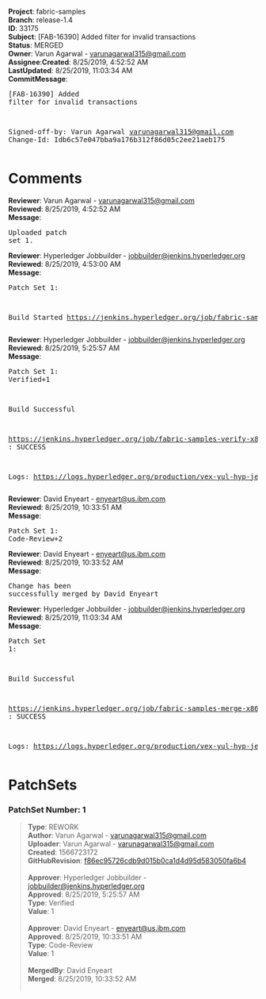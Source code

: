 <strong>Project</strong>: fabric-samples</br><strong>Branch</strong>: release-1.4<br><strong>ID</strong>: 33175<br><strong>Subject</strong>: [FAB-16390] Added filter for invalid transactions<br><strong>Status</strong>: MERGED<br><strong>Owner</strong>: Varun Agarwal - varunagarwal315@gmail.com<br><strong>Assignee</strong>:<strong>Created</strong>: 8/25/2019, 4:52:52 AM<br><strong>LastUpdated</strong>: 8/25/2019, 11:03:34 AM<br><strong>CommitMessage</strong>:<br><pre>[FAB-16390] Added filter for invalid transactions

Signed-off-by: Varun Agarwal <varunagarwal315@gmail.com>
Change-Id: Idb6c57e047bba9a176b312f86d05c2ee21aeb175
</pre><h1>Comments</h1><strong>Reviewer</strong>: Varun Agarwal - varunagarwal315@gmail.com<br><strong>Reviewed</strong>: 8/25/2019, 4:52:52 AM<br><strong>Message</strong>: <pre>Uploaded patch set 1.</pre><strong>Reviewer</strong>: Hyperledger Jobbuilder - jobbuilder@jenkins.hyperledger.org<br><strong>Reviewed</strong>: 8/25/2019, 4:53:00 AM<br><strong>Message</strong>: <pre>Patch Set 1:

Build Started https://jenkins.hyperledger.org/job/fabric-samples-verify-x86_64/514/</pre><strong>Reviewer</strong>: Hyperledger Jobbuilder - jobbuilder@jenkins.hyperledger.org<br><strong>Reviewed</strong>: 8/25/2019, 5:25:57 AM<br><strong>Message</strong>: <pre>Patch Set 1: Verified+1

Build Successful 

https://jenkins.hyperledger.org/job/fabric-samples-verify-x86_64/514/ : SUCCESS

Logs: https://logs.hyperledger.org/production/vex-yul-hyp-jenkins-3/fabric-samples-verify-x86_64/514</pre><strong>Reviewer</strong>: David Enyeart - enyeart@us.ibm.com<br><strong>Reviewed</strong>: 8/25/2019, 10:33:51 AM<br><strong>Message</strong>: <pre>Patch Set 1: Code-Review+2</pre><strong>Reviewer</strong>: David Enyeart - enyeart@us.ibm.com<br><strong>Reviewed</strong>: 8/25/2019, 10:33:52 AM<br><strong>Message</strong>: <pre>Change has been successfully merged by David Enyeart</pre><strong>Reviewer</strong>: Hyperledger Jobbuilder - jobbuilder@jenkins.hyperledger.org<br><strong>Reviewed</strong>: 8/25/2019, 11:03:34 AM<br><strong>Message</strong>: <pre>Patch Set 1:

Build Successful 

https://jenkins.hyperledger.org/job/fabric-samples-merge-x86_64/134/ : SUCCESS

Logs: https://logs.hyperledger.org/production/vex-yul-hyp-jenkins-3/fabric-samples-merge-x86_64/134</pre><h1>PatchSets</h1><h3>PatchSet Number: 1</h3><blockquote><strong>Type</strong>: REWORK<br><strong>Author</strong>: Varun Agarwal - varunagarwal315@gmail.com<br><strong>Uploader</strong>: Varun Agarwal - varunagarwal315@gmail.com<br><strong>Created</strong>: 1566723172<br><strong>GitHubRevision</strong>: [f86ec95726cdb9d015b0ca1d4d95d583050fa6b4](https://github.com/hyperledger/fabric-samples/commit/f86ec95726cdb9d015b0ca1d4d95d583050fa6b4)<br><br><strong>Approver</strong>: Hyperledger Jobbuilder - jobbuilder@jenkins.hyperledger.org<br><strong>Approved</strong>: 8/25/2019, 5:25:57 AM<br><strong>Type</strong>: Verified<br><strong>Value</strong>: 1<br><br><strong>Approver</strong>: David Enyeart - enyeart@us.ibm.com<br><strong>Approved</strong>: 8/25/2019, 10:33:51 AM<br><strong>Type</strong>: Code-Review<br><strong>Value</strong>: 1<br><br><strong>MergedBy</strong>: David Enyeart<br><strong>Merged</strong>: 8/25/2019, 10:33:52 AM<br><br></blockquote>